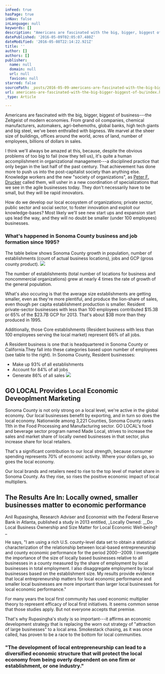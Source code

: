 ```yaml
---
inFeed: true
hasPage: true
inNav: false
inLanguage: null
keywords: []
description: "Americans are fascinated with the big, bigger, biggest of business—the Zeitgeist of modern economies. From grand oil companies, chemical manufacturers, automakers, agri-behemoths, global banks, high tech giants and big steel, we've been enthralled with bigness. We marvel at the sheer size of buildings, offices around the world, acres of land, number of employees, billions of dollars in sales."
datePublished: '2016-05-09T02:05:07.480Z'
dateModified: '2016-05-08T22:14:22.921Z'
title: ''
author: []
authors: []
publisher:
  name: null
  domain: null
  url: null
  favicon: null
starred: false
sourcePath: _posts/2016-05-09-americans-are-fascinated-with-the-big-bigger-biggest-of-bu.md
url: americans-are-fascinated-with-the-big-bigger-biggest-of-bu/index.html
_type: Article

---
```

Americans are fascinated with the big, bigger, biggest of business---the Zeitgeist of modern economies. From grand oil companies, chemical manufacturers, automakers, agri-behemoths, global banks, high tech giants and big steel, we've been enthralled with bigness. We marvel at the sheer size of buildings, offices around the world, acres of land, number of employees, billions of dollars in sales.

I think we'll always be amazed at this, because, despite the obvious problems of too big to fail (now they tell us), it's quite a human accomplishment in organizational management---a disciplined practice that only began in the last half of the past century. That achievement has done more to push us into the post-capitalist society than anything else. Knowledge workers and the new "society of organizations", as [Peter F. Drucker][0] called them, will usher in a new coordination of specializations that we see in the agile businesses today. They don't necessarily have to be small, but they will be rapid innovators.

How do we develop our local ecosystem of organizations; private sector, public sector and social sector, to foster innovation and exploit our knowledge-bases? Most likely we'll see new start ups and expansion start ups lead the way, and they will no doubt be smaller (under 100 employees) businesses.

### What's happened in Sonoma County business and job formation since 1995?

The table below shows Sonoma County growth in population, number of establishments (count of actual business locations), jobs and GCP (gross county product).
![](https://the-grid-user-content.s3-us-west-2.amazonaws.com/8c741792-99cc-48bf-b2c4-506398c41dc2.png)

The number of establishments (total number of locations for business and noncommercial organizations) grew at nearly 4 times the rate of growth of the general population.

What's also occuring is that the average size establishments are getting smaller, even as they're more plentiful, and produce the lion-share of sales, even though per capita establishment production is smaller. Resident private-sector businesses with less than 100 employees contributed $15.3B or 65% of the $23.7B GCP for 2013\. That's about $3B more than they produced in 1995\.

Additionally, those Core establishments (Resident business with less than 100 employees serving the local market) represent 66% of all jobs.

A Resident business is one that is headquartered in Sonoma County or California.They fall into these categories based upon number of employees (see table to the right). In Sonoma County, Resident businesses:

* Make up 93% of all establishments
* Account for 84% of all jobs
* Generate 86% of all sales
![](https://the-grid-user-content.s3-us-west-2.amazonaws.com/5c06e8b9-bf9d-4e6c-be95-5e6490bb1307.png)

## GO LOCAL Provides Local Economic Deveoplment Marketing

Sonoma County is not only strong on a local level, we're active in the global economy. Our local businesses benefit by exporting, and in turn so does the local economy. Nationwide among 3,221 Counties, Sonoma County ranks 11th in the Food Processing and Manufacturing sector. GO LOCAL's food and beverage sector program named Made Local, strives to increase the sales and market share of locally owned businesses in that sector, plus increase share for local retailers.

That's a significant contribution to our local strength, because consumer spending represents 70% of economic activity. Where your dollars go, so goes the local economy.

Our local brands and retailers need to rise to the top level of market share in Sonoma County. As they rise, so rises the positive economic impact of local multipliers.

## The Results Are In: Locally owned, smaller businesses matter to economic performance

Anil Rupasingha, Research Adviser and Economist with the Federal Reserve Bank in Atlanta, published a study in 2013 entitled, _Locally Owned: __Do Local Business Ownership and Size Matter for Local Economic Well-being? _

He says, "I am using a rich U.S. county-level data set to obtain a statistical characterization of the relationship between local-based entrepreneurship and county economic performance for the period 2000--2009\. I investigate the importance of the size of locally based businesses relative to all businesses in a county measured by the share of employment by local businesses in total employment. I also disaggregate employment by local businesses based on the establishment size. My results provide evidence that local entrepreneurship matters for local economic performance and smaller local businesses are more important than larger local businesses for local economic performance."

For many years the local first community has used economic multiplier theory to represent efficacy of local first initiatives. It seems common sense that those studies apply. But not everyone accepts that premise.

That's why Rupasingha's study is so important---it affirms an economic development strategy that is replacing the worn out strategy of "attraction of large businesses" to a local area. Smokestack chasing, as it was once called, has proven to be a race to the bottom for local communities.

### "The development of local entrepreneurship can lead to a diversified economic structure that will protect the local economy from being overly dependent on one firm or establishment, or one industry."

[0]: https://en.wikipedia.org/wiki/Peter_Drucker